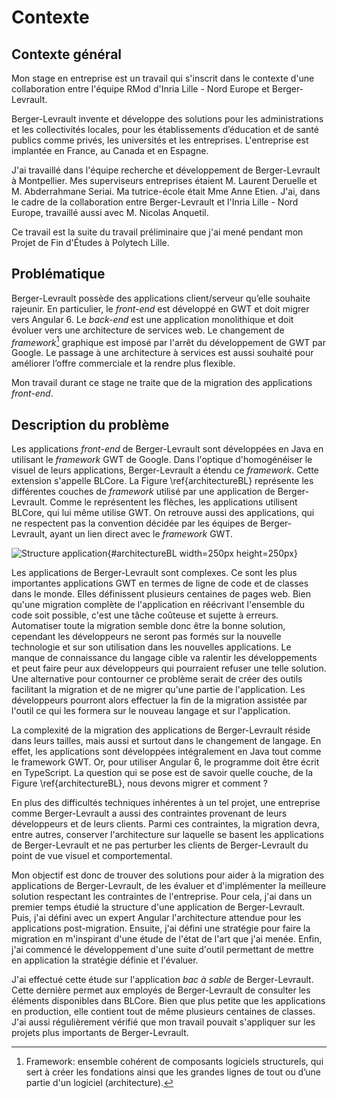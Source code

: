 # Contexte

## Contexte général

Mon stage en entreprise est un travail qui s'inscrit dans le contexte d'une collaboration entre l'équipe RMod d'Inria Lille - Nord Europe et Berger-Levrault.

Berger-Levrault invente et développe des solutions pour les administrations et les collectivités locales, pour les établissements d’éducation et de santé publics comme privés, les universités et les entreprises.
L'entreprise est implantée en France, au Canada et en Espagne.

J'ai travaillé dans l'équipe recherche et développement de Berger-Levrault à Montpellier.
Mes superviseurs entreprises étaient M. Laurent Deruelle et M. Abderrahmane Seriai.
Ma tutrice-école était Mme Anne Etien.
J'ai, dans le cadre de la collaboration entre Berger-Levrault et l'Inria Lille - Nord Europe, travaillé aussi avec M. Nicolas Anquetil.

Ce travail est la suite du travail préliminaire que j'ai mené pendant mon Projet de Fin d'Études à Polytech Lille.

## Problématique

Berger-Levrault possède des applications client/serveur qu’elle souhaite rajeunir.
En particulier, le _front-end_ est développé en GWT et doit migrer vers Angular 6.
Le _back-end_ est une application monolithique et doit évoluer vers une architecture de services web.
Le changement de _framework_[^framework] graphique est imposé par l'arrêt du développement de GWT par Google.
Le passage à une architecture à services est aussi souhaité pour améliorer l’offre commerciale et la rendre plus flexible.

Mon travail durant ce stage ne traite que de la migration des applications _front-end_.

[^framework]: Framework: ensemble cohérent de composants logiciels structurels, qui sert à créer les fondations ainsi que les grandes lignes de tout ou d’une partie d'un logiciel (architecture).

## Description du problème

Les applications _front-end_ de Berger-Levrault sont développées en Java en utilisant le _framework_ GWT de Google.
Dans l'optique d'homogénéiser le visuel de leurs applications, Berger-Levrault a étendu ce _framework_.
Cette extension s'appelle BLCore.
La Figure \ref{architectureBL} représente les différentes couches de _framework_ utilisé par une application de Berger-Levrault.
Comme le représentent les flèches, les applications utilisent BLCore, qui lui même utilise GWT.
On retrouve aussi des applications, qui ne respectent pas la convention décidée par les équipes de Berger-Levrault,
    ayant un lien direct avec le _framework_ GWT.

![Structure application](figures/structure.png){#architectureBL width=250px height=250px}

Les applications de Berger-Levrault sont complexes.
Ce sont les plus importantes applications GWT en termes de ligne de code et de classes dans le monde.
Elles définissent plusieurs centaines de pages web.
Bien qu'une migration complète de l'application en réécrivant l'ensemble du code soit possible,
    c'est une tâche coûteuse et sujette à erreurs.
Automatiser toute la migration semble donc être la bonne solution, cependant les développeurs
    ne seront pas formés sur la nouvelle technologie et sur son utilisation dans les nouvelles applications.
Le manque de connaissance du langage cible va ralentir les développements et peut faire peur aux développeurs
    qui pourraient refuser une telle solution.
Une alternative pour contourner ce problème serait de créer des outils facilitant la migration et de ne migrer qu'une partie de l'application.
Les développeurs pourront alors effectuer la fin de la migration assistée par l'outil ce qui les formera sur le nouveau langage et sur l'application.

La complexité de la migration des applications de Berger-Levrault réside dans
  leurs tailles, mais aussi et surtout dans le changement de langage.
En effet, les applications sont développées intégralement en Java tout comme le framework GWT.
Or, pour utiliser Angular 6, le programme doit être écrit en TypeScript.
La question qui se pose est de savoir quelle couche, de la Figure \ref{architectureBL}, nous devons migrer et comment ?

En plus des difficultés techniques inhérentes à un tel projet, une entreprise comme Berger-Levrault a aussi
    des contraintes provenant de leurs développeurs et de leurs clients.
Parmi ces contraintes, la migration devra, entre autres,
    conserver l'architecture sur laquelle se basent les applications de Berger-Levrault et
    ne pas perturber les clients de Berger-Levrault du point de vue visuel et comportemental.

Mon objectif est donc de trouver des solutions pour aider à la migration des applications de Berger-Levrault,
    de les évaluer et d'implémenter la meilleure solution respectant les contraintes de l'entreprise.
Pour cela, j'ai dans un premier temps étudié la structure d'une application de Berger-Levrault.
Puis, j'ai défini avec un expert Angular l'architecture attendue pour les applications post-migration.
Ensuite, j'ai défini une stratégie pour faire la migration en m'inspirant d'une étude de l'état de l'art que j'ai menée.
Enfin, j'ai commencé le développement d'une suite d'outil permettant de mettre en application
    la stratégie définie et l'évaluer.

J'ai effectué cette étude sur l'application _bac à sable_ de Berger-Levrault.
Cette dernière permet aux employés de Berger-Levrault de consulter les éléments disponibles dans BLCore.
Bien que plus petite que les applications en production, elle contient tout de même plusieurs centaines de classes.
J'ai aussi régulièrement vérifié que mon travail pouvait s'appliquer sur les projets plus importants de Berger-Levrault.

